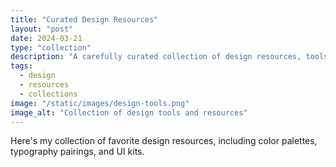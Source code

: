 ```yaml
---
title: "Curated Design Resources"
layout: "post"
date: 2024-03-21
type: "collection"
description: "A carefully curated collection of design resources, tools, and inspiration for creative professionals."
tags: 
  - design
  - resources
  - collections
image: "/static/images/design-tools.png"
image_alt: "Collection of design tools and resources"
---
```


Here's my collection of favorite design resources, including color palettes, typography pairings, and UI kits. 